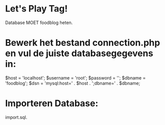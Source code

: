 # Let's Play Tag! 

Database MOET foodblog heten.
# Bewerk het bestand connection.php en vul de juiste databasegegevens in:

$host = 'localhost';
$username = 'root';
$password = '';
$dbname = 'foodblog';
$dsn = 'mysql:host=' . $host . ';dbname=' . $dbname;

# Importeren Database:
import.sql.